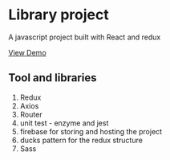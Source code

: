 # Library project
A javascript project built with React and redux

[View Demo](https://library-ee489.firebaseapp.com/)

Tool and libraries
------------------
1. Redux
2. Axios
3. Router
5. unit test - enzyme and jest
6. firebase for storing and hosting the project
7. ducks pattern for the redux structure
8. Sass